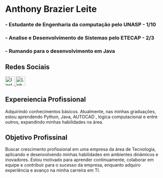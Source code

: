 # Anthony Brazier Leite

### - Estudante de Engenharia da computação pelo UNASP - 1/10
### - Analise e Desenvolvimento de Sistemas pelo ETECAP - 2/3
### - Rumando para o desenvolvimento em Java

## Redes Sociais
<a href="https://www.instagram.com/3nthny/">
  <img src="https://upload.wikimedia.org/wikipedia/commons/a/a5/Instagram_icon.png" alt="Instagram" width="30" height="30"> 
</a>

<a href="https://www.linkedin.com/in/anthony-brazier-7409a429b/">
  <img src="https://cdn3.iconfinder.com/data/icons/inficons/512/linkedin.png" alt="LinkedIn" width="30" height="30"> 
</a>

## Expereiencia Profissional
Adquirindo conhecimentos
básicos. Atualmente, nas minhas graduações, estou aprendendo Python, Java,
AUTOCAD , lógica computacional e entre outros, expandindo minhas habilidades
na área.

## Objetivo Profissinal
Buscar crescimento profissional em uma empresa da área de Tecnologia,
aplicando e desenvolvendo minhas habilidades em ambientes dinâmicos e
inovadores. Estou motivado para aprender continuamente, colaborar em
equipe e contribuir para o sucesso da empresa, enquanto adquiro
experiência e avanço na minha carreira em TI.
